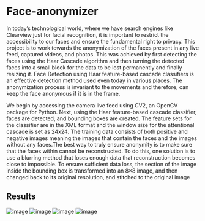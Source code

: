 # Face-anonymizer

In today’s technological world, where we have search engines like Clearview just for facial
recognition, it is important to restrict the accessibility to our faces and ensure the
fundamental right to privacy. This project is to work towards the anonymization of the faces
present in any live feed, captured videos, and photos. This was achieved by first detecting
the faces using the Haar Cascade algorithm and then turning the detected faces into a small
block for the data to be lost permanently and finally resizing it. Face Detection using Haar
feature-based cascade classifiers is an effective detection method used even today in various
places. The anonymization process is invariant to the movements and therefore, can keep
the face anonymous if it is in the frame.

We begin by accessing the camera live feed using CV2, an OpenCV package for Python. Next, using the Haar feature-based cascade classifier, faces are detected, and bounding boxes are created. The feature sets for the classifier are in the XML format and the window size for the attentional cascade is set as 24x24. The training data consists of both positive and negative images meaning the images that contain the faces and the images without any faces.The best way to truly ensure anonymity is to make sure that the faces within cannot be reconstructed. To do this, one solution is to use a blurring method that loses enough data that reconstruction becomes close to impossible. To ensure sufficient data loss, the section of the image inside the bounding box is transformed into an 8×8 image, and then changed back to its original resolution, and stitched to the original image

## Results

![image](https://user-images.githubusercontent.com/94932358/169161313-a3587e28-4c00-4269-bb1d-b24caf64fe8d.png)
![image](https://user-images.githubusercontent.com/94932358/169161325-aa322fa0-5502-4bc6-8eb8-9f5a22e6f39a.png)
![image](https://user-images.githubusercontent.com/94932358/169161340-be738a23-6007-4255-884f-79e5e422de14.png)
![image](https://user-images.githubusercontent.com/94932358/169161364-022eb354-82e9-4606-869a-45bdf3be91fb.png)

